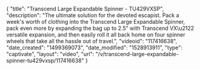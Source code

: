 {
    "title": "Transcend Large Expandable Spinner - TU429VXSP",
    "description": "The ultimate solution for the devoted escapist.  Pack a week's worth of clothing into the Transcend Large Expandable Spinner, pack even more by expanding the bag up to 2.5\" with Transcend VX\u2122 versatile expansion, and then easily roll it all back home on four spinner wheels that take all the hassle out of travel.",
    "videoid": "117416638",
    "date_created": "1499369073",
    "date_modified": "1528913911",
    "type": "captivate",
    "layout": "video",
    "url": "\/v\/transcend-large-expandable-spinner-tu429vxsp\/117416638"
}